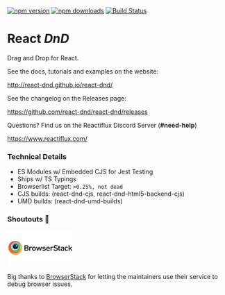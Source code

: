 [![npm version](https://img.shields.io/npm/v/react-dnd.svg?style=flat-square)](https://www.npmjs.com/package/react-dnd)
[![npm downloads](https://img.shields.io/npm/dm/react-dnd.svg?style=flat-square)](https://www.npmjs.com/package/react-dnd)
[![Build Status](https://travis-ci.org/react-dnd/react-dnd.svg?branch=master)](https://travis-ci.org/react-dnd/react-dnd)

# React _DnD_

Drag and Drop for React.

See the docs, tutorials and examples on the website:

http://react-dnd.github.io/react-dnd/

See the changelog on the Releases page:

https://github.com/react-dnd/react-dnd/releases

Questions? Find us on the Reactiflux Discord Server (**#need-help**)

https://www.reactiflux.com/

### Technical Details

- ES Modules w/ Embedded CJS for Jest Testing
- Ships w/ TS Typings
- Browserlist Target: `>0.25%, not dead`
- CJS builds: (react-dnd-cjs, react-dnd-html5-backend-cjs)
- UMD builds: (react-dnd-umd-builds)

### Shoutouts 🙏

<img src="/assets/browserstack-logo-600x315.png" height="80" title="BrowserStack Logo" alt="BrowserStack Logo" />

Big thanks to [BrowserStack](https://www.browserstack.com) for letting the maintainers use their service to debug browser issues.
